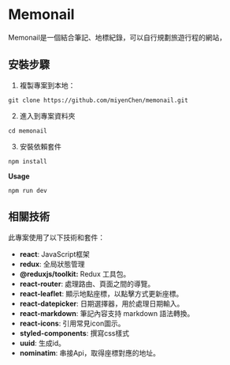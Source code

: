 # Memonail

Memonail是一個結合筆記、地標紀錄，可以自行規劃旅遊行程的網站，

## 安裝步驟
1. 複製專案到本地：
```
git clone https://github.com/miyenChen/memonail.git
```
2. 進入到專案資料夾
```
cd memonail
```
3. 安裝依賴套件
```
npm install
```

**Usage**
```
npm run dev
```
## 

## 相關技術
此專案使用了以下技術和套件：

- **react**: JavaScript框架
- **redux**: 全局狀態管理
- **@reduxjs/toolkit:** Redux 工具包。
- **react-router**: 處理路由、頁面之間的導覽。
- **react-leaflet**: 顯示地點座標，以點擊方式更新座標。
- **react-datepicker**: 日期選擇器，用於處理日期輸入。
- **react-markdown**: 筆記內容支持 markdown 語法轉換。
- **react-icons**: 引用常見icon圖示。
- **styled-components**: 撰寫css樣式
- **uuid**: 生成id。
- **nominatim**: 串接Api，取得座標對應的地址。

